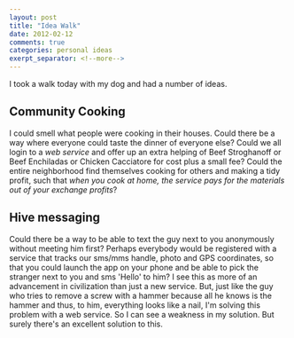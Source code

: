 ```yaml
---
layout: post
title: "Idea Walk"
date: 2012-02-12 
comments: true
categories: personal ideas
exerpt_separator: <!--more-->
---
```

I took a walk today with my dog and had a number of ideas.
<!-- more -->

## Community Cooking

I could smell what people were cooking in their houses.  Could there be a way where everyone could taste the dinner of everyone else?  Could we all login to a _web service_ and offer up an extra helping of Beef Stroghanoff or Beef Enchiladas or Chicken Cacciatore for cost plus a small fee?  Could the entire neighborhood find themselves cooking for others and making a tidy profit, such that _when you cook at home, the service pays for the materials out of your exchange profits_?

## Hive messaging

Could there be a way to be able to text the guy next to you anonymously without meeting him first?  Perhaps everybody would be registered with a service that tracks our sms/mms handle, photo and GPS coordinates, so that you could launch the app on your phone and be able to pick the stranger next to you and sms 'Hello' to him?  I see this as more of an advancement in civilization than just a new service.  But, just like the guy who tries to remove a screw with a hammer because all he knows is the hammer and thus, to him, everything looks like a nail, I'm solving this problem with a web service.  So I can see a weakness in my solution.  But surely there's an excellent solution to this.